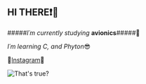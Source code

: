 ## HI THERE:heavy_exclamation_mark::wave:

#####*I´m currently studying* **avionics**#####:eyes:

*I´m learning C, and Phyton*:sunglasses:

:japanese_goblin:[Instagram](https://www.instagram.com/vicen_007/):japanese_goblin:

![**That's true?**](https://data.whicdn.com/images/250090153/original.gif)
